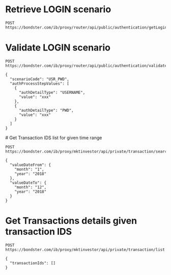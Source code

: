 # Retrieve LOGIN scenario

```
POST https://bondster.com/ib/proxy/router/api/public/authentication/getLoginScenario
```


# Validate LOGIN scenario

```
POST https://bondster.com/ib/proxy/router/api/public/authentication/validateLoginStep

{
  "scenarioCode": "USR_PWD",
  "authProcessStepValues": [
    {
      "authDetailType": "USERNAME",
      "value": "xxx"
    },
    {
      "authDetailType": "PWD",
      "value": "xxx"
    }
  ]
}

```

# Get Transaction IDS list for given time range

```
POST https://bondster.com/ib/proxy/mktinvestor/api/private/transaction/search

{
  "valueDateFrom": {
    "month": "1",
    "year": "2018"
  },
  "valueDateTo": {
    "month": "12",
    "year": "2018"
  }
}

```

# Get Transactions details given transaction IDS

```
POST https://bondster.com/ib/proxy/mktinvestor/api/private/transaction/list

{
  "transactionIds": []
}
```
